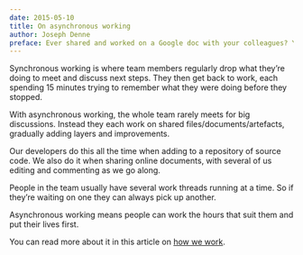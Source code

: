```yaml
---
date: 2015-05-10
title: On asynchronous working
author: Joseph Denne
preface: Ever shared and worked on a Google doc with your colleagues? You may have been working asynchronously.
---
```


Synchronous working is where team members regularly drop what they’re doing to meet and discuss next steps. They then get back to work, each spending 15 minutes trying to remember what they were doing before they stopped.

With asynchronous working, the whole team rarely meets for big discussions. Instead they each work on shared files/documents/artefacts, gradually adding layers and improvements.

Our developers do this all the time when adding to a repository of source code. We also do it when sharing online documents, with several of us editing and commenting as we go along.

People in the team usually have several work threads running at a time. So if they’re waiting on one they can always pick up another.

Asynchronous working means people can work the hours that suit them and put their lives first.

You can read more about it in this article on [how we work](/insights/how-we-work).